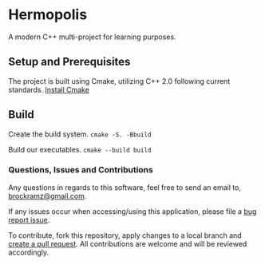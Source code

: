 # Hermopolis
A modern C++ multi-project for learning purposes.

## Setup and Prerequisites
The project is built using Cmake, utilizing C++ 2.0 following current standards.
[Install Cmake](https://cmake.org/install/)

## Build
Create the build system.
``cmake -S. -Bbuild``

Build our executables.
``cmake --build build``

### Questions, Issues and Contributions

Any questions in regards to this software, feel free to send an email to, [brockramz@gmail.com](mailto:brockramz@gmail.com).

If any issues occur when accessing/using this application, please file a [bug report issue](https://github.com/bramz/hermopolis/issues/new).

To contribute, fork this repository, apply changes to a local branch and [create a pull request](https://github.com/bramz/hermopolis/compare). All contributions are welcome and will be reviewed accordingly.